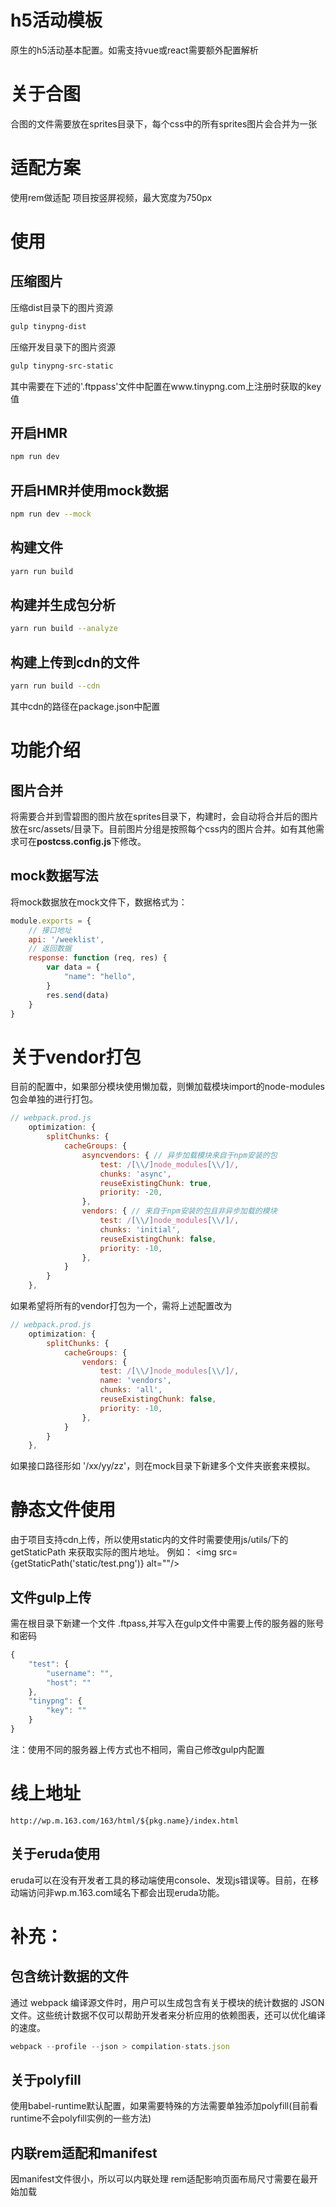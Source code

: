 # h5活动模板

原生的h5活动基本配置。如需支持vue或react需要额外配置解析

# 关于合图

合图的文件需要放在sprites目录下，每个css中的所有sprites图片会合并为一张

# 适配方案

使用rem做适配
项目按竖屏视频，最大宽度为750px

# 使用

## 压缩图片

压缩dist目录下的图片资源

```bash
gulp tinypng-dist
```

压缩开发目录下的图片资源

```bash
gulp tinypng-src-static
```

其中需要在下述的'.ftppass'文件中配置在www.tinypng.com上注册时获取的key值

## 开启HMR

```bash
npm run dev
```

## 开启HMR并使用mock数据

```bash
npm run dev --mock
```

## 构建文件
```bash
yarn run build
```
## 构建并生成包分析
```bash
yarn run build --analyze
```

## 构建上传到cdn的文件
```bash
yarn run build --cdn
```

其中cdn的路径在package.json中配置

# 功能介绍

## 图片合并
将需要合并到雪碧图的图片放在sprites目录下，构建时，会自动将合并后的图片放在src/assets/目录下。目前图片分组是按照每个css内的图片合并。如有其他需求可在**postcss.config.js**下修改。

## mock数据写法

将mock数据放在mock文件下，数据格式为：
```js
module.exports = {
    // 接口地址
    api: '/weeklist',
    // 返回数据
    response: function (req, res) {
        var data = {
            "name": "hello",
        }
        res.send(data)
    }
}
```


# 关于vendor打包

目前的配置中，如果部分模块使用懒加载，则懒加载模块import的node-modules包会单独的进行打包。
```js
// webpack.prod.js
    optimization: {
        splitChunks: {
            cacheGroups: {
                asyncvendors: { // 异步加载模块来自于npm安装的包
                    test: /[\\/]node_modules[\\/]/,
                    chunks: 'async',
                    reuseExistingChunk: true,
                    priority: -20,
                },
                vendors: { // 来自于npm安装的包且非异步加载的模块
                    test: /[\\/]node_modules[\\/]/,
                    chunks: 'initial',
                    reuseExistingChunk: false,
                    priority: -10,
                },
            }
        }
    },

```
如果希望将所有的vendor打包为一个，需将上述配置改为
```js
// webpack.prod.js
    optimization: {
        splitChunks: {
            cacheGroups: {
                vendors: {
                    test: /[\\/]node_modules[\\/]/,
                    name: 'vendors',
                    chunks: 'all',
                    reuseExistingChunk: false,
                    priority: -10,
                },
            }
        }
    },
```
如果接口路径形如 '/xx/yy/zz'，则在mock目录下新建多个文件夹嵌套来模拟。

# 静态文件使用

由于项目支持cdn上传，所以使用static内的文件时需要使用js/utils/下的getStaticPath 来获取实际的图片地址。
例如：
  <img src={getStaticPath('static/test.png')} alt=""/>



## 文件gulp上传

需在根目录下新建一个文件 .ftpass,并写入在gulp文件中需要上传的服务器的账号和密码

```js
{
    "test": {
        "username": "",
        "host": ""
    },
    "tinypng": {
        "key": ""
    }
}
```
注：使用不同的服务器上传方式也不相同，需自己修改gulp内配置


# 线上地址
`http://wp.m.163.com/163/html/${pkg.name}/index.html`

## 关于eruda使用

eruda可以在没有开发者工具的移动端使用console、发现js错误等。目前，在移动端访问非wp.m.163.com域名下都会出现eruda功能。

# 补充：

## 包含统计数据的文件

通过 webpack 编译源文件时，用户可以生成包含有关于模块的统计数据的 JSON 文件。这些统计数据不仅可以帮助开发者来分析应用的依赖图表，还可以优化编译的速度。

```js
webpack --profile --json > compilation-stats.json
```


## 关于polyfill
使用babel-runtime默认配置，如果需要特殊的方法需要单独添加polyfill(目前看runtime不会polyfill实例的一些方法)

## 内联rem适配和manifest
因manifest文件很小，所以可以内联处理
rem适配影响页面布局尺寸需要在最开始加载
